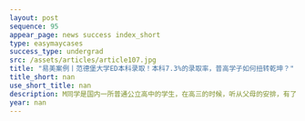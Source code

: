 ```yaml
---
layout: post
sequence: 95
appear_page: news success index_short
type: easymaycases
success_type: undergrad
src: /assets/articles/article107.jpg
title: "易美案例丨范德堡大学ED本科录取！本科7.3%的录取率，普高学子如何扭转乾坤？"
title_short: nan
use_short_title: nan
description: M同学是国内一所普通公立高中的学生，在高三的时候，听从父母的安排，有了去美国读本科的打算。通过参加易美招生官的讲座，对易美有了初步的了解。M同学在听完讲座后，第一时间找到了易美的老师，希望得到在留学申请方面的专业建议。
year: nan
---
```


